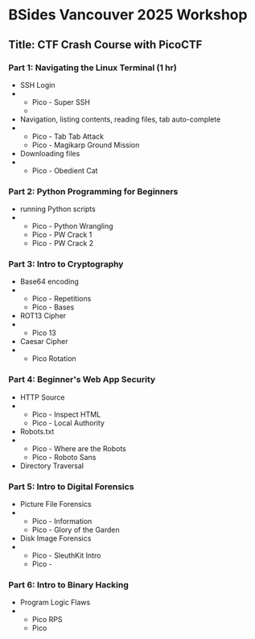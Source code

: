 # BSides Vancouver 2025 Workshop
## Title: CTF Crash Course with PicoCTF
### Part 1: Navigating the Linux Terminal (1 hr)
* SSH Login
* * Pico - Super SSH
  * 
* Navigation, listing contents, reading files, tab auto-complete
* * Pico - Tab Tab Attack
  * Pico - Magikarp Ground Mission
* Downloading files
* * Pico - Obedient Cat
### Part 2: Python Programming for Beginners
* running Python scripts
* * Pico - Python Wrangling
  * Pico - PW Crack 1
  * Pico - PW Crack 2
### Part 3: Intro to Cryptography
* Base64 encoding
* * Pico - Repetitions
  * Pico - Bases
* ROT13 Cipher
* * Pico 13
* Caesar Cipher
* * Pico Rotation
### Part 4: Beginner's Web App Security
* HTTP Source
* * Pico - Inspect HTML
  * Pico - Local Authority
* Robots.txt
* * Pico - Where are the Robots
  * Pico - Roboto Sans
* Directory Traversal
### Part 5: Intro to Digital Forensics
* Picture File Forensics
* * Pico - Information
  * Pico - Glory of the Garden
* Disk Image Forensics
* * Pico - SleuthKit Intro
  * Pico -
### Part 6: Intro to Binary Hacking
* Program Logic Flaws
* * Pico RPS
  * Pico 
